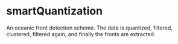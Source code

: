 smartQuantization
=================

An oceanic front detection scheme. The data is quantized, filtered, clustered, filtered again, and finally the fronts are extracted.
